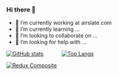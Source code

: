 ### Hi there 👋

- 🔭 I’m currently working at airslate.com 
- 🌱 I’m currently learning ...
- 👯 I’m looking to collaborate on ...
- 🤔 I’m looking for help with ...

<!--
**zorkyy/zorkyy** is a ✨ _special_ ✨ repository because its `README.md` (this file) appears on your GitHub profile.

Here are some ideas to get you started:

- 🔭 I’m currently working on ...
- 🌱 I’m currently learning ...
- 👯 I’m looking to collaborate on ...
- 🤔 I’m looking for help with ...
- 💬 Ask me about ...
- 📫 How to reach me: ...
- 😄 Pronouns: ...
- ⚡ Fun fact: ...
-->

[![GitHub stats](https://github-readme-stats.vercel.app/api?username=zorkyy&show_icons=true&theme=dark&hide_title=true&include_all_commits=true)](https://github.com/anuraghazra/github-readme-stats)
&nbsp;&nbsp;&nbsp;&nbsp;&nbsp;&nbsp;&nbsp;&nbsp;&nbsp;&nbsp;
[![Top Langs](https://github-readme-stats.vercel.app/api/top-langs/?username=zorkyy&theme=dark&langs_count=10&hide=shell,html)](https://github.com/anuraghazra/github-readme-stats)

[![Redux Composite](https://github-readme-stats.vercel.app/api/pin/?username=blackakula&repo=redux-composite&show_owner=true)](https://github.com/pdffiller/airslate-oauth)
